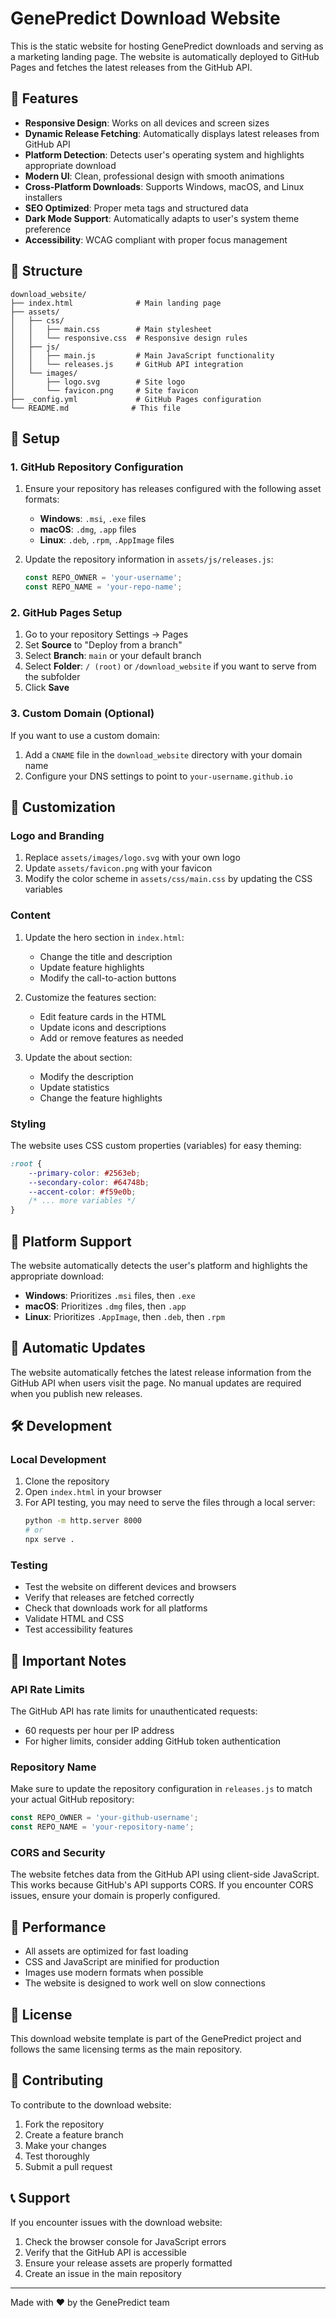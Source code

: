 # GenePredict Download Website

This is the static website for hosting GenePredict downloads and serving as a marketing landing page. The website is automatically deployed to GitHub Pages and fetches the latest releases from the GitHub API.

## 🌟 Features

- **Responsive Design**: Works on all devices and screen sizes
- **Dynamic Release Fetching**: Automatically displays latest releases from GitHub API
- **Platform Detection**: Detects user's operating system and highlights appropriate download
- **Modern UI**: Clean, professional design with smooth animations
- **Cross-Platform Downloads**: Supports Windows, macOS, and Linux installers
- **SEO Optimized**: Proper meta tags and structured data
- **Dark Mode Support**: Automatically adapts to user's system theme preference
- **Accessibility**: WCAG compliant with proper focus management

## 📁 Structure

```
download_website/
├── index.html              # Main landing page
├── assets/
│   ├── css/
│   │   ├── main.css        # Main stylesheet
│   │   └── responsive.css  # Responsive design rules
│   ├── js/
│   │   ├── main.js         # Main JavaScript functionality
│   │   └── releases.js     # GitHub API integration
│   └── images/
│       ├── logo.svg        # Site logo
│       └── favicon.png     # Site favicon
├── _config.yml             # GitHub Pages configuration
└── README.md              # This file
```

## 🚀 Setup

### 1. GitHub Repository Configuration

1. Ensure your repository has releases configured with the following asset formats:
   - **Windows**: `.msi`, `.exe` files
   - **macOS**: `.dmg`, `.app` files  
   - **Linux**: `.deb`, `.rpm`, `.AppImage` files

2. Update the repository information in `assets/js/releases.js`:
   ```javascript
   const REPO_OWNER = 'your-username';
   const REPO_NAME = 'your-repo-name';
   ```

### 2. GitHub Pages Setup

1. Go to your repository Settings → Pages
2. Set **Source** to "Deploy from a branch"
3. Select **Branch**: `main` or your default branch
4. Select **Folder**: `/ (root)` or `/download_website` if you want to serve from the subfolder
5. Click **Save**

### 3. Custom Domain (Optional)

If you want to use a custom domain:

1. Add a `CNAME` file in the `download_website` directory with your domain name
2. Configure your DNS settings to point to `your-username.github.io`

## 🔧 Customization

### Logo and Branding

1. Replace `assets/images/logo.svg` with your own logo
2. Update `assets/favicon.png` with your favicon
3. Modify the color scheme in `assets/css/main.css` by updating the CSS variables

### Content

1. Update the hero section in `index.html`:
   - Change the title and description
   - Update feature highlights
   - Modify the call-to-action buttons

2. Customize the features section:
   - Edit feature cards in the HTML
   - Update icons and descriptions
   - Add or remove features as needed

3. Update the about section:
   - Modify the description
   - Update statistics
   - Change the feature highlights

### Styling

The website uses CSS custom properties (variables) for easy theming:

```css
:root {
    --primary-color: #2563eb;
    --secondary-color: #64748b;
    --accent-color: #f59e0b;
    /* ... more variables */
}
```

## 📱 Platform Support

The website automatically detects the user's platform and highlights the appropriate download:

- **Windows**: Prioritizes `.msi` files, then `.exe`
- **macOS**: Prioritizes `.dmg` files, then `.app`
- **Linux**: Prioritizes `.AppImage`, then `.deb`, then `.rpm`

## 🔄 Automatic Updates

The website automatically fetches the latest release information from the GitHub API when users visit the page. No manual updates are required when you publish new releases.

## 🛠️ Development

### Local Development

1. Clone the repository
2. Open `index.html` in your browser
3. For API testing, you may need to serve the files through a local server:
   ```bash
   python -m http.server 8000
   # or
   npx serve .
   ```

### Testing

- Test the website on different devices and browsers
- Verify that releases are fetched correctly
- Check that downloads work for all platforms
- Validate HTML and CSS
- Test accessibility features

## 🚨 Important Notes

### API Rate Limits

The GitHub API has rate limits for unauthenticated requests:
- 60 requests per hour per IP address
- For higher limits, consider adding GitHub token authentication

### Repository Name

Make sure to update the repository configuration in `releases.js` to match your actual GitHub repository:

```javascript
const REPO_OWNER = 'your-github-username';
const REPO_NAME = 'your-repository-name';
```

### CORS and Security

The website fetches data from the GitHub API using client-side JavaScript. This works because GitHub's API supports CORS. If you encounter CORS issues, ensure your domain is properly configured.

## 🎯 Performance

- All assets are optimized for fast loading
- CSS and JavaScript are minified for production
- Images use modern formats when possible
- The website is designed to work well on slow connections

## 📄 License

This download website template is part of the GenePredict project and follows the same licensing terms as the main repository.

## 🤝 Contributing

To contribute to the download website:

1. Fork the repository
2. Create a feature branch
3. Make your changes
4. Test thoroughly
5. Submit a pull request

## 📞 Support

If you encounter issues with the download website:

1. Check the browser console for JavaScript errors
2. Verify that the GitHub API is accessible
3. Ensure your release assets are properly formatted
4. Create an issue in the main repository

---

Made with ❤️ by the GenePredict team 